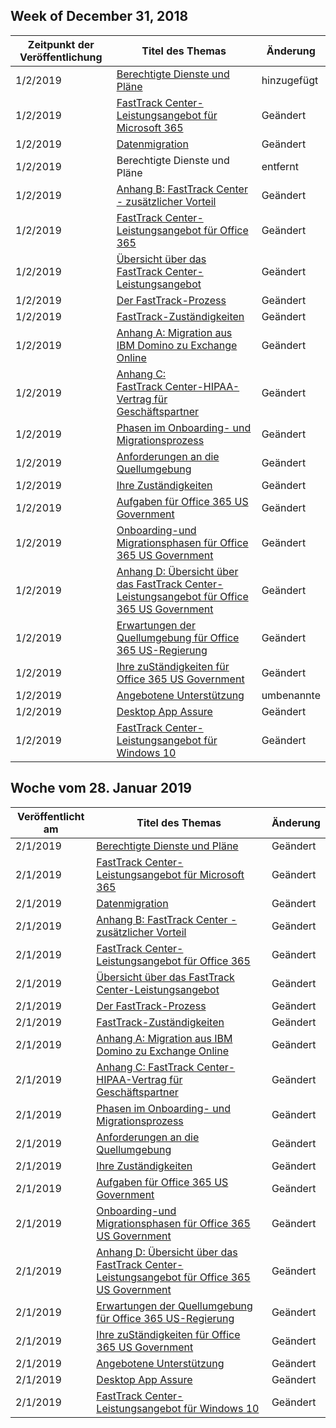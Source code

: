 <!-- This file is generated automatically each week. Changes made to this file will be overwritten.-->




## <a name="week-of-december-31-2018"></a>Week of December 31, 2018


| Zeitpunkt der Veröffentlichung |Titel des Themas | Änderung |
|------|------------|--------|
| 1/2/2019 | [Berechtigte Dienste und Pläne](/FastTrack/m365-eligible-services-and-plans) | hinzugefügt |
| 1/2/2019 | [FastTrack Center-Leistungsangebot für Microsoft 365](/FastTrack/m365-fasttrack-benefit-overview) | Geändert |
| 1/2/2019 | [Datenmigration](/FastTrack/o365-data-migration) | Geändert |
| 1/2/2019 | Berechtigte Dienste und Pläne | entfernt |
| 1/2/2019 | [Anhang B: FastTrack Center - zusätzlicher Vorteil](/FastTrack/o365-fasttrack-additional-benefits) | Geändert |
| 1/2/2019 | [FastTrack Center-Leistungsangebot für Office 365](/FastTrack/o365-fasttrack-benefit-for-office-365) | Geändert |
| 1/2/2019 | [Übersicht über das FastTrack Center-Leistungsangebot](/FastTrack/o365-fasttrack-benefit-overview) | Geändert |
| 1/2/2019 | [Der FastTrack-Prozess](/FastTrack/o365-fasttrack-process) | Geändert |
| 1/2/2019 | [FastTrack-Zuständigkeiten](/FastTrack/o365-fasttrack-responsibilities) | Geändert |
| 1/2/2019 | [Anhang A: Migration aus IBM Domino zu Exchange Online](/FastTrack/o365-from-ibm-domino-to-exchange-online) | Geändert |
| 1/2/2019 | [Anhang C: FastTrack Center-HIPAA-Vertrag für Geschäftspartner](/FastTrack/o365-hipaa-business-associate-agreement) | Geändert |
| 1/2/2019 | [Phasen im Onboarding- und Migrationsprozess](/FastTrack/o365-onboarding-and-migration) | Geändert |
| 1/2/2019 | [Anforderungen an die Quellumgebung](/FastTrack/o365-source-environment-expectations) | Geändert |
| 1/2/2019 | [Ihre Zuständigkeiten](/FastTrack/o365-your-responsibilities) | Geändert |
| 1/2/2019 | [Aufgaben für Office 365 US Government](/FastTrack/us-gov-appendix-fasttrack-responsibilities) | Geändert |
| 1/2/2019 | [Onboarding-und Migrationsphasen für Office 365 US Government](/FastTrack/us-gov-appendix-onboarding-and-migration) | Geändert |
| 1/2/2019 | [Anhang D: Übersicht über das FastTrack Center-Leistungsangebot für Office 365 US Government](/FastTrack/us-gov-appendix-overview) | Geändert |
| 1/2/2019 | [Erwartungen der Quellumgebung für Office 365 US-Regierung](/FastTrack/us-gov-appendix-source-environment-expectations) | Geändert |
| 1/2/2019 | [Ihre zuStändigkeiten für Office 365 US Government](/FastTrack/us-gov-appendix-your-responsibilities) | Geändert |
| 1/2/2019 | [Angebotene Unterstützung](/FastTrack/win-10-daa-assistance-offered) | umbenannte |
| 1/2/2019 | [Desktop App Assure](/FastTrack/win-10-desktop-app-assure) | Geändert |
| 1/2/2019 | [FastTrack Center-Leistungsangebot für Windows 10](/FastTrack/win-10-fasttrack-benefit-for-windows-10) | Geändert |


## <a name="week-of-january-28-2019"></a>Woche vom 28. Januar 2019


| Veröffentlicht am |Titel des Themas | Änderung |
|------|------------|--------|
| 2/1/2019 | [Berechtigte Dienste und Pläne](/FastTrack/m365-eligible-services-and-plans) | Geändert |
| 2/1/2019 | [FastTrack Center-Leistungsangebot für Microsoft 365](/FastTrack/m365-fasttrack-benefit-overview) | Geändert |
| 2/1/2019 | [Datenmigration](/FastTrack/o365-data-migration) | Geändert |
| 2/1/2019 | [Anhang B: FastTrack Center - zusätzlicher Vorteil](/FastTrack/o365-fasttrack-additional-benefits) | Geändert |
| 2/1/2019 | [FastTrack Center-Leistungsangebot für Office 365](/FastTrack/o365-fasttrack-benefit-for-office-365) | Geändert |
| 2/1/2019 | [Übersicht über das FastTrack Center-Leistungsangebot](/FastTrack/o365-fasttrack-benefit-overview) | Geändert |
| 2/1/2019 | [Der FastTrack-Prozess](/FastTrack/o365-fasttrack-process) | Geändert |
| 2/1/2019 | [FastTrack-Zuständigkeiten](/FastTrack/o365-fasttrack-responsibilities) | Geändert |
| 2/1/2019 | [Anhang A: Migration aus IBM Domino zu Exchange Online](/FastTrack/o365-from-ibm-domino-to-exchange-online) | Geändert |
| 2/1/2019 | [Anhang C: FastTrack Center-HIPAA-Vertrag für Geschäftspartner](/FastTrack/o365-hipaa-business-associate-agreement) | Geändert |
| 2/1/2019 | [Phasen im Onboarding- und Migrationsprozess](/FastTrack/o365-onboarding-and-migration) | Geändert |
| 2/1/2019 | [Anforderungen an die Quellumgebung](/FastTrack/o365-source-environment-expectations) | Geändert |
| 2/1/2019 | [Ihre Zuständigkeiten](/FastTrack/o365-your-responsibilities) | Geändert |
| 2/1/2019 | [Aufgaben für Office 365 US Government](/FastTrack/us-gov-appendix-fasttrack-responsibilities) | Geändert |
| 2/1/2019 | [Onboarding-und Migrationsphasen für Office 365 US Government](/FastTrack/us-gov-appendix-onboarding-and-migration) | Geändert |
| 2/1/2019 | [Anhang D: Übersicht über das FastTrack Center-Leistungsangebot für Office 365 US Government](/FastTrack/us-gov-appendix-overview) | Geändert |
| 2/1/2019 | [Erwartungen der Quellumgebung für Office 365 US-Regierung](/FastTrack/us-gov-appendix-source-environment-expectations) | Geändert |
| 2/1/2019 | [Ihre zuStändigkeiten für Office 365 US Government](/FastTrack/us-gov-appendix-your-responsibilities) | Geändert |
| 2/1/2019 | [Angebotene Unterstützung](/FastTrack/win-10-daa-assistance-offered) | Geändert |
| 2/1/2019 | [Desktop App Assure](/FastTrack/win-10-desktop-app-assure) | Geändert |
| 2/1/2019 | [FastTrack Center-Leistungsangebot für Windows 10](/FastTrack/win-10-fasttrack-benefit-for-windows-10) | Geändert |
